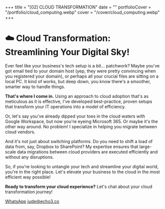 +++
title = "[02] CLOUD TRANSFORMATION"
date = ""
portfolioCover = "/portfolio/cloud_computing.webp"
cover = "/cover/cloud_computing.webp"
+++

# ☁️ Cloud Transformation: Streamlining Your Digital Sky!

Ever feel like your business's tech setup is a bit... patchwork? Maybe you've got email tied to your domain host (yep, they were pretty convincing when you registered your domain), or perhaps all your crucial files are sitting on a local PC. It kind of works, but deep down, you know there's a smoother, smarter way to handle things.

**That's where I come in.** Using an approach to cloud adoption that's as meticulous as it is effective, I've developed best-practice, proven setups that transform your IT operations into a model of efficiency.

Or, let's say you've already dipped your toes in the cloud waters with Google Workspace, but now you're eyeing Microsoft 365. Or maybe it's the other way around. No problem! I specialize in helping you migrate between cloud vendors. 

And it's not just about switching platforms. Do you need to shift a load of data from, say, Dropbox to SharePoint? My expertise ensures that large-scale data migrations between cloud providers are executed efficiently and without any disruptions.

So, if you're looking to untangle your tech and streamline your digital world, you're in the right place. Let's elevate your business to the cloud in the most efficient way possible!

**Ready to transform your cloud experience?** Let's chat about your cloud transformation journey!

[WhatsApp](https://wa.me/447413678040)
[jude@echo3.co](mailto:jude@echo3.co)

